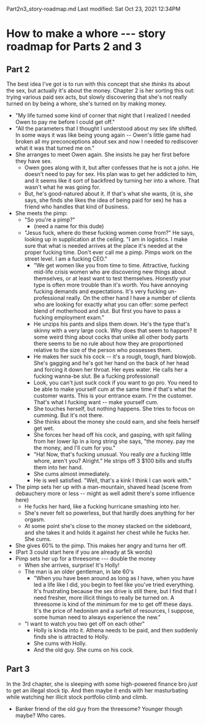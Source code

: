 Part2n3_story-roadmap.md
Last modified: Sat Oct 23, 2021  12:34PM

# How to make a whore --- story roadmap for Parts 2 and 3


## Part 2
The best idea I've got is to run with this concept that she _thinks_ its about
the sex, but actually it's about the money. Chapter 2 is her sorting this out:
trying various paid sex acts, but slowly discovering that she's not really
turned on by being a whore, she's turned on by making money.
* "My life turned some kind of corner that night that I realized I needed Owen to pay me before I could get off."
* "All the parameters that I thought I understood about my sex life shifted. In some ways it was like being young again -- Owen's little game had broken all my preconceptions about sex and now I needed to rediscover what it was that turned me on."
* She arranges to meet Owen again. She insists he pay her first before they have sex.
	* Owen goes along with it, but after confesses that he is not a john. He doesn't need to pay for sex. His plan was to get her addicted to him, and it seems like it sort of backfired by turning her into a whore. That wasn't what he was going for.
	* But, he's good-natured about it. If that's what she wants, (it is, she says, she finds she likes the idea of being paid for sex) he has a friend who handles that kind of business.
* She meets the pimp:
	* "So you're a pimp?"
		* (need a name for this dude)
	* "Jesus fuck, where do these fucking women come from?" He says, looking up in supplication at the ceiling. "I am in logistics. I make sure that what is needed arrives at the place it's needed at the proper fucking time. Don't ever call me a pimp. Pimps work on the street level. I am a fucking CEO."
		* "We get women like you from time to time. Attractive, fucking mid-life crisis women who are discovering new things about themselves, or at least want to test themselves. Honestly your type is often more trouble than it's worth. You have annoying fucking demands and expectations. It's very fucking un-professional really. On the other hand I have a number of clients who are looking for exactly what you can offer: some perfect blend of motherhood and slut. But first you have to pass a fucking employment exam."
		* He unzips his pants and slips them down. He's the type that's skinny with a very large cock. Why does that seem to happen? It some weird thing about cocks that unlike all other body parts there seems to be no rule about how they are proportioned relative to the size of the person who possesses them.
		* He makes her suck his cock -- it's a rough, tough, hard blowjob. She's gagging and he's got her hand on the back of her head and forcing it down her throat. Her eyes water. He calls her a fucking wanna-be slut. Be a fucking professional!
		* Look, you can't just suck cock if you want to go pro. You need to be able to make yourself cum at the same time if that's what the customer wants. This is your entrance exam. I'm the customer. That's what I fucking want -- make yourself cum.
		* She touches herself, but nothing happens. She tries to focus on cumming. But it's not there.
		* She thinks about the money she could earn, and she feels herself get wet.
		* She forces her head off his cock, and gasping, with spit falling from her lower lip in a long string she says, "the money. pay me the money, and I'll cum for you."
		* "Ha! Now, that's fucking unusual. You really _are_ a fucking little whore, aren't you? Alright." He strips off 3 $100 bills and stuffs them into her hand.
		* She cums almost immediately.
		* He is well satisfied. "Well, that's a kink I think I can work with."
* The pimp sets her up with a man-mountain, shaved head (scene from debauchery more or less -- might as well admit there's some influence here)
	* He fucks her hard, like a fucking hurricane smashing into her.
	* She's never felt so powerless, but that hardly does anything for her orgasm.
	* At some point she's close to the money stacked on the sideboard, and she takes it and holds it against her chest while he fucks her. She cums.
* She gives 60% to the pimp. This makes her angry and turns her off.
* (Part 3 could start here if you are already at 5k words)
* Pimp sets her up for a threesome --- double the money
	* When she arrives, surprise! It's Holly!
	* The man is an older gentleman, in late 60's
		* "When you have been around as long as I have, when you have led a life like I did, you begin to feel like you've tried everything. It's frustrating because the sex drive is still there, but I find that I need fresher, more illicit things to really be turned on. A threesome is kind of the minimum for me to get off these days. It's the price of hedonism and a surfeit of resources, I suppose, some human need to always experience the new."
	* "I want to watch you two get off on each other"
		* Holly is kinda into it. Athena needs to be paid, and then suddenly finds she is attracted to Holly.
		* She cums with Holly.
		* And the old guy. She cums on his cock.



## Part 3
In the 3rd chapter, she is sleeping with some high-powered finance bro _just_
to get an illegal stock tip. And then maybe it ends with her masturbating while
watching her illicit stock portfolio climb and climb.
* Banker friend of the old guy from the threesome? Younger though maybe? Who cares.




